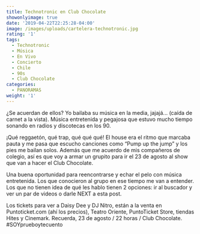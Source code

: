 ```yaml
---
title: Technotronic en Club Chocolate
showonlyimage: true
date: '2019-04-22T22:25:28-04:00'
image: /images/uploads/cartelera-technotronic.jpg
rating: '1'
tags:
  - Technotronic
  - Música
  - En Vivo
  - Concierto
  - Chile
  - 90s
  - Club Chocolate
categories:
  - PANORAMAS
weight: '1'
---
```

¿Se acuerdan de ellos? Yo bailaba su música en la media, jajajá... (caída de carnet a la vista). Música entretenida y pegajosa que estuvo mucho tiempo sonando en radios y discotecas en los 90.

<!--more-->

¡Qué reggaetón, qué trap, qué qué qué! El house era el ritmo que marcaba pauta y me pasa que escucho canciones como “Pump up the jump” y los pies me bailan solos. Además que me acuerdo de mis compañeros de colegio, así es que voy a armar un grupito para ir el 23 de agosto al show que van a hacer el Club Chocolate.

Una buena oportunidad para reencontrarse y echar el pelo con música entretenida. Los que conocieron al grupo en ese tiempo me van a entender. Los que no tienen idea de qué les hablo tienen 2 opciones: ir al buscador y ver un par de videos o darle NEXT a esta post.

Los tickets para ver a Daisy Dee y DJ Nitro, están a la venta en Puntoticket.com (ahí los precios), Teatro Oriente, PuntoTicket Store, tiendas Hites y Cinemark. Recuerda, 23 de agosto / 22 horas / Club Chocolate. #SOYprueboytecuento
